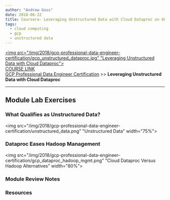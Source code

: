 ```yaml
---
author: "Andrew Goss"
date: 2018-06-22
title: Coursera- Leveraging Unstructured Data with Cloud Dataproc on GCP
tags:
  - cloud computing
  - gcp
  - unstructured data
---
```

<a href="https://www.coursera.org/learn/leveraging-unstructured-data-dataproc-gcp" target=_><img src="/img/2018/gcp-professional-data-engineer-certification/gcp_unstructured_dataproc.jpg" "Leveraging Unstructured Data with Cloud Dataproc"></a><br>
<a href="https://www.coursera.org/learn/leveraging-unstructured-data-dataproc-gcp" target="_blank">COURSE LINK</a><br>
<a href="/2018/gcp-professional-data-engineer-certification/">GCP Professional Data Engineer Certification</a> >> <b>Leveraging Unstructured Data with Cloud Dataproc</b>
<hr>

## Module Lab Exercises

### What Qualifies as Unstructured Data?
<img src="/img/2018/gcp-professional-data-engineer-certification/unstructured_data.png" "Unstructured Data" width="75%">

### Dataproc Eases Hadoop Management
<img src="/img/2018/gcp-professional-data-engineer-certification/gcp_dataproc_hadoop_mgmt.png" "Cloud Dataproc Versus Hadoop Alternatives" width="80%">

### Module Review Notes

### Resources